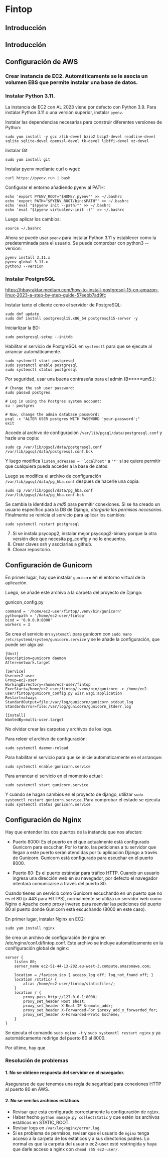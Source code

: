# Fintop

## Introducción

## Introducción

## Configuración de AWS

### Crear instancia de EC2. Automáticamente se le asocia un volumen EBS que permite instalar una base de datos.

### Instalar Python 3.11.

La instancia de EC2 con AL 2023 viene por defecto con Python 3.9. Para instalar Python 3.11 o una versión superior, instalar `pyenv`.

Instalar las dependencias necesarias para construir diferentes versiones de Python:

```
sudo yum install -y gcc zlib-devel bzip2 bzip2-devel readline-devel sqlite sqlite-devel openssl-devel tk-devel libffi-devel xz-devel
```
Instalar Git
```
sudo yum install git
```

Instalar pyenv mediante curl o wget:

```
curl https://pyenv.run | bash
```
Configurar el entorno añadiendo pyenv al PATH:

```
echo 'export PYENV_ROOT="$HOME/.pyenv"' >> ~/.bashrc
echo 'export PATH="$PYENV_ROOT/bin:$PATH"' >> ~/.bashrc
echo 'eval "$(pyenv init --path)"' >> ~/.bashrc
echo 'eval "$(pyenv virtualenv-init -)"' >> ~/.bashrc
```

Luego aplicar los cambios:

```
source ~/.bashrc
```

Ahora se puede usar `pyenv` para instalar Python 3.11 y establecer como la predeterminada para el usuario. Se puede comprobar con python3 --version:

```
pyenv install 3.11.x
pyenv global 3.11.x
python3 --version
```


### Instalar PostgreSQL

https://hbayraktar.medium.com/how-to-install-postgresql-15-on-amazon-linux-2023-a-step-by-step-guide-57eebb7ad9fc

Instalar tanto el cliente como el servidor de PostgreSQL:

```
sudo dnf update
sudo dnf install postgresql15.x86_64 postgresql15-server -y
```
Iniciarlizar la BD:

```
sudo postgresql-setup --initdb
```

Habilitar el servicio de PostgreSQL en `systemctl` para que se ejecute al arrancar automáticamente.
```
sudo systemctl start postgresql
sudo systemctl enable postgresql
sudo systemctl status postgresql
```
Por seguridad, usar una buena contraseña para el admin (B*****um$.):
```
# Change the ssh user password:
sudo passwd postgres

# Log in using the Postgres system account:
su - postgres

# Now, change the admin database password:
psql -c "ALTER USER postgres WITH PASSWORD 'your-password';"
exit
```
Accede al archivo de configuración `/var/lib/pgsql/data/postgresql.conf` y hazle una copia:

```
sudo cp /var/lib/pgsql/data/postgresql.conf /var/lib/pgsql/data/postgresql.conf.bck
```
Y luego modifica `listen_adresses = 'localhost'` a `'*'` si se quiere permitir que cualquiera pueda acceder a la base de datos.

Luego se modifica el archivo de configuración `/var/lib/pgsql/data/pg_hba.conf` despues de hacerle una copia:
```
sudo cp /var/lib/pgsql/data/pg_hba.conf /var/lib/pgsql/data/pg_hba.conf.bck
```
Se cambia la identidad a *md5* para permitir conexiones. Si se ha creado un usuario específico para la DB de Django, *otorgarle los permisos necesarios*.
Finalmente se reinicia el servicio para aplicar los cambios:
```
sudo systemctl restart postgresql
```
7. Si se instala psycopg2, instalar mejor psycopg2-binary porque la otra versión dice que necesita pg_config y no lo encuentra.
8. Crear claves ssh y asociarlas a github.
9. Clonar repositorio.

## Configuración de Gunicorn

En primer lugar, hay que instalar `gunicorn` en el entorno virtual de la aplicación.

Luego, se añade este archivo a la carpeta del proyecto de Django:

gunicon_config.py
```
command = '/home/ec2-user/fintop/.venv/bin/gunicorn'
pythonpath = '/home/ec2-user/fintop'
bind = '0.0.0.0:8000'
workers = 3
```
Se crea el servicio en `systemctl` para gunicorn con `sudo nano /etc/systemd/system/gunicorn.service` y se le añade la configuración, que puede ser algo así:

```
[Unit]
Description=gunicorn daemon
After=network.target

[Service]
User=ec2-user
Group=ec2-user
WorkingDirectory=/home/ec2-user/fintop
ExecStart=/home/ec2-user/fintop/.venv/bin/gunicorn -c /home/ec2-user/fintop/gunicorn_config.py wisr.wsgi:application
Restart=always
StandardOutput=file:/var/log/gunicorn/gunicorn_stdout.log
StandardError=file:/var/log/gunicorn/gunicorn_stderr.log

[Install]
WantedBy=multi-user.target
```

No olvidar crear las carpetas y archivos de los logs.

Para releer el archivo de configuración:
```
sudo systemctl daemon-reload
```
Para habilitar el servicio para que se inicie automáticamente en el arranque:
```
sudo systemctl enable gunicorn.service
```
Para arrancar el servicio en el momento actual:
```
sudo systemctl start gunicorn.service
```
Y cuando se hagan cambios en el proyecto de django, utilizar `sudo systemctl restart gunicorn.service`.
Para comprobar el estado se ejecuta `sudo systemctl status gunicorn.service`

## Configuración de Nginx

Hay que entender los dos puertos de la instancia que nos afectan:

- Puerto 8000: Es el puerto en el que actualmente está configurado Gunicorn para escuchar. Por lo tanto, las peticiones a tu servidor que llegan a este puerto serán atendidas por tu aplicación Django a través de Gunicorn. Gunicorn está configurado para escuchar en el puerto 8000.

- Puerto 80: Es el puerto estándar para tráfico HTTP. Cuando un usuario ingresa una dirección web en su navegador, por defecto el navegador intentará comunicarse a través del puerto 80.

Cuando tienes un servicio como Gunicorn escuchando en un puerto que no es el 80 (o 443 para HTTPS), normalmente se utiliza un servidor web como Nginx o Apache como proxy inverso para reenviar las peticiones del puerto 80 al puerto donde Gunicorn está escuchando (8000 en este caso).

En primer lugar, instalar Nginx en EC2:

```
sudo yum install nginx
```

Se crea un archivo de configuración de nginx en /etc/nginx/conf.d/fintop.conf. Este archivo se incluye automáticamente en la conifiguración global de nginx:

```
server {
    listen 80;
    server_name ec2-51-44-13-202.eu-west-3.compute.amazonaws.com;

    location = /favicon.ico { access_log off; log_not_found off; }
    location /static/ {
        alias /home/ec2-user/fintop/staticfiles/;
    }
    location / {
        proxy_pass http://127.0.0.1:8000;
        proxy_set_header Host $host;
        proxy_set_header X-Real-IP $remote_addr;
        proxy_set_header X-Forwarded-For $proxy_add_x_forwarded_for;
        proxy_set_header X-Forwarded-Proto $scheme;
    }
}
```
Se ejecuta el comando `sudo nginx -t` y `sudo systemctl restart nginx` y ya automáticamente redirige del puerto 80 al 8000.

Por último, hay que 

### Resolución de problemas

#### 1. No se obtiene respuesta del servidor en el navegador.

Asegurarse de que tenemos una regla de seguridad para conexiones HTTP al puerto 80 en AWS.

#### 2. No se ven los archivos estáticos.

- Revisar que está configurado correctamente la configuración de `nginx`.
- Haber hecho `python manage.py collectstatic` y que estén los archivos estáticos en STATIC_ROOT.
- Revisar logs en `/var/log/nginx/error.log`.
- Si es problema de permisos, revisar que el usuario de `nginx` tenga acceso a la carpeta de los estáticos y a sus directorios padres. Lo normal es que la carpeta del usuario ec2-user esté restringida y haya que darle acceso a nginx con `chmod 755 ec2-user/`.